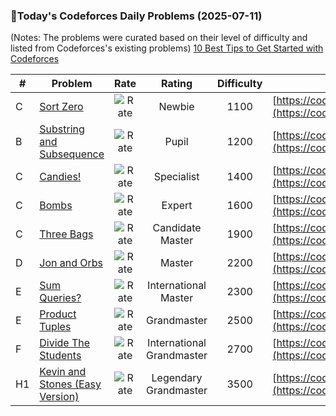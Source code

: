 ### 🌟Today's Codeforces Daily Problems (2025-07-11)
(Notes: The problems were curated based on their level of difficulty and listed from Codeforces's existing problems)
[10 Best Tips to Get Started with Codeforces](https://github.com/ika9810/Codeforces-Daily-Problems/blob/main/10%20Best%20Tips%20to%20Get%20Started%20with%20Codeforces.md)

| # | Problem | Rate| Rating | Difficulty | Contest |
|---| ----- | :--------: | :----------: | :----------: | ---------- |
|C|[Sort Zero](https://codeforces.com/contest/1712/problem/C)|![Rate](https://img.shields.io/badge/Newbie-1100-lightgrey)|Newbie|1100|[https://codeforces.com/contest/1712](https://codeforces.com/contest/1712)|
|B|[Substring and Subsequence](https://codeforces.com/contest/1989/problem/B)|![Rate](https://img.shields.io/badge/Pupil-1200-brightgreen)|Pupil|1200|[https://codeforces.com/contest/1989](https://codeforces.com/contest/1989)|
|C|[Candies!](https://codeforces.com/contest/1189/problem/C)|![Rate](https://img.shields.io/badge/Specialist-1400-9cf)|Specialist|1400|[https://codeforces.com/contest/1189](https://codeforces.com/contest/1189)|
|C|[Bombs](https://codeforces.com/contest/350/problem/C)|![Rate](https://img.shields.io/badge/Expert-1600-blue)|Expert|1600|[https://codeforces.com/contest/350](https://codeforces.com/contest/350)|
|C|[Three Bags](https://codeforces.com/contest/1467/problem/C)|![Rate](https://img.shields.io/badge/Candidate%20Master-1900-blueviolet)|Candidate Master|1900|[https://codeforces.com/contest/1467](https://codeforces.com/contest/1467)|
|D|[Jon and Orbs](https://codeforces.com/contest/768/problem/D)|![Rate](https://img.shields.io/badge/Master-2200-orange)|Master|2200|[https://codeforces.com/contest/768](https://codeforces.com/contest/768)|
|E|[Sum Queries?](https://codeforces.com/contest/1217/problem/E)|![Rate](https://img.shields.io/badge/International%20Master-2300-orange)|International Master|2300|[https://codeforces.com/contest/1217](https://codeforces.com/contest/1217)|
|E|[Product Tuples](https://codeforces.com/contest/1218/problem/E)|![Rate](https://img.shields.io/badge/Grandmaster-2500-red)|Grandmaster|2500|[https://codeforces.com/contest/1218](https://codeforces.com/contest/1218)|
|F|[Divide The Students](https://codeforces.com/contest/1271/problem/F)|![Rate](https://img.shields.io/badge/International%20Grandmaster-2700-red)|International Grandmaster|2700|[https://codeforces.com/contest/1271](https://codeforces.com/contest/1271)|
|H1|[Kevin and Stones (Easy Version)](https://codeforces.com/contest/2061/problem/H1)|![Rate](https://img.shields.io/badge/Legendary%20Grandmaster-3500-red)|Legendary Grandmaster|3500|[https://codeforces.com/contest/2061](https://codeforces.com/contest/2061)|
